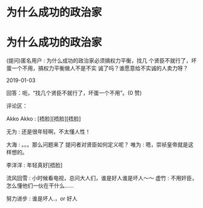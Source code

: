 # 为什么成功的政治家

# 为什么成功的政治家

(提问)匿名用户 : 为什么成功的政治家必须搞权力平衡，找几 个贤臣不就行了，坏蛋一个不用，搞权力平衡做人不是不实 诚了吗？谁愿意给不实诚的人卖力呀？

2019-01-03

回答：呃，“找几个贤臣不就行了，坏蛋一个不用”。(0 赞)

评论区：

Akko Akko : [捂脸][捂脸][捂脸]

无为 : 还是很年轻啊，不太懂人性！

大海 : 。。。那么问题来了 提问者对贤臣如何定义呢？ 唯为 : 嗯，崇祯皇帝就是这样想的。

李洋洋 : 年轻真好[捂脸]

流风回雪 : 小时候看电视，总问大人们，谁是好人谁是坏人～～ 虚竹 : 不用奸臣，怎么懂他们一伙在干什么……

努力进步 : 谁是坏人.，or 好人